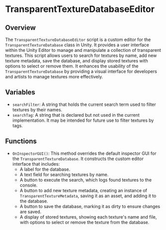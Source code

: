# TransparentTextureDatabaseEditor

## Overview
The `TransparentTextureDatabaseEditor` script is a custom editor for the `TransparentTextureDatabase` class in Unity. It provides a user interface within the Unity Editor to manage and manipulate a collection of transparent textures. This script allows users to search for textures by name, add new texture metadata, save the database, and display stored textures with options to select or remove them. It enhances the usability of the `TransparentTextureDatabase` by providing a visual interface for developers and artists to manage textures more effectively.

## Variables
- `searchFilter`: A string that holds the current search term used to filter textures by their names.
- `searchTag`: A string that is declared but not used in the current implementation. It may be intended for future use to filter textures by tags.

## Functions
- `OnInspectorGUI()`: This method overrides the default inspector GUI for the `TransparentTextureDatabase`. It constructs the custom editor interface that includes:
  - A label for the database.
  - A text field for searching textures by name.
  - A button to execute the search, which logs found textures to the console.
  - A button to add new texture metadata, creating an instance of `TransparentTextureMetadata`, saving it as an asset, and adding it to the database.
  - A button to save the database, marking it as dirty to ensure changes are saved.
  - A display of stored textures, showing each texture's name and file, with options to select or remove the texture from the database.